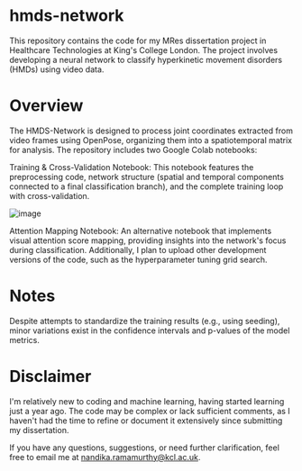 # hmds-network
This repository contains the code for my MRes dissertation project in Healthcare Technologies at King's College London. The project involves developing a neural network to classify hyperkinetic movement disorders (HMDs) using video data.

# **Overview**
The HMDS-Network is designed to process joint coordinates extracted from video frames using OpenPose, organizing them into a spatiotemporal matrix for analysis. The repository includes two Google Colab notebooks:

Training & Cross-Validation Notebook:
This notebook features the preprocessing code, network structure (spatial and temporal components connected to a final classification branch), and the complete training loop with cross-validation.

![image](https://github.com/user-attachments/assets/b0bbcd14-7b02-4c03-8efc-ae766af6b75b)

Attention Mapping Notebook:
An alternative notebook that implements visual attention score mapping, providing insights into the network's focus during classification.
Additionally, I plan to upload other development versions of the code, such as the hyperparameter tuning grid search.

# Notes
Despite attempts to standardize the training results (e.g., using seeding), minor variations exist in the confidence intervals and p-values of the model metrics.

# Disclaimer
I'm relatively new to coding and machine learning, having started learning just a year ago. The code may be complex or lack sufficient comments, as I haven't had the time to refine or document it extensively since submitting my dissertation.

If you have any questions, suggestions, or need further clarification, feel free to email me at nandika.ramamurthy@kcl.ac.uk.
